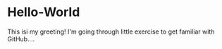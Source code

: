 # Hello-World
This isi my greeting!
I'm going through little exercise to get familiar with GitHub....
